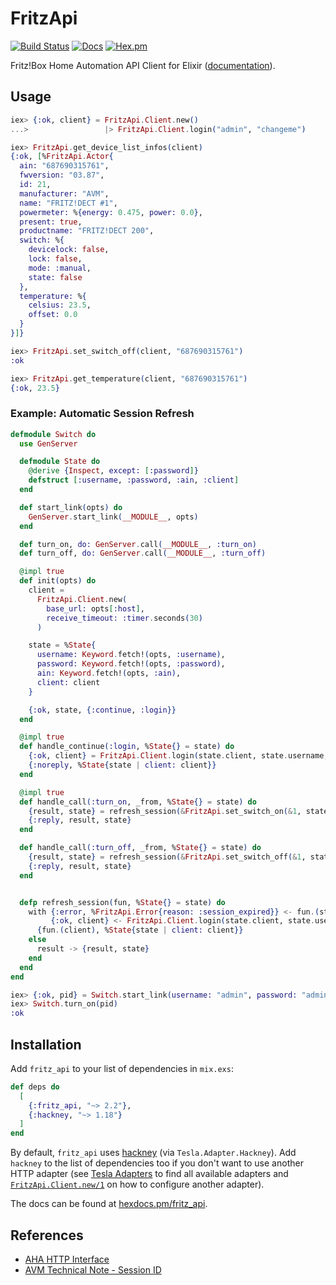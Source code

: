 # FritzApi

[![Build Status](https://github.com/adriankumpf/fritz-api/workflows/CI/badge.svg)](https://github.com/adriankumpf/fritz-api/actions)
[![Docs](https://img.shields.io/badge/hex-docs-green.svg?style=flat)](https://hexdocs.pm/fritz_api)
[![Hex.pm](https://img.shields.io/hexpm/v/fritz_api?color=%23714a94)](http://hex.pm/packages/fritz_api)

<!-- MDOC !-->

Fritz!Box Home Automation API Client for Elixir
([documentation](https://hexdocs.pm/fritz_api)).

## Usage

```elixir
iex> {:ok, client} = FritzApi.Client.new()
...>                 |> FritzApi.Client.login("admin", "changeme")

iex> FritzApi.get_device_list_infos(client)
{:ok, [%FritzApi.Actor{
  ain: "687690315761",
  fwversion: "03.87",
  id: 21,
  manufacturer: "AVM",
  name: "FRITZ!DECT #1",
  powermeter: %{energy: 0.475, power: 0.0},
  present: true,
  productname: "FRITZ!DECT 200",
  switch: %{
    devicelock: false,
    lock: false,
    mode: :manual,
    state: false
  },
  temperature: %{
    celsius: 23.5,
    offset: 0.0
  }
}]}

iex> FritzApi.set_switch_off(client, "687690315761")
:ok

iex> FritzApi.get_temperature(client, "687690315761")
{:ok, 23.5}
```

### Example: Automatic Session Refresh

```elixir
defmodule Switch do
  use GenServer

  defmodule State do
    @derive {Inspect, except: [:password]}
    defstruct [:username, :password, :ain, :client]
  end

  def start_link(opts) do
    GenServer.start_link(__MODULE__, opts)
  end

  def turn_on, do: GenServer.call(__MODULE__, :turn_on)
  def turn_off, do: GenServer.call(__MODULE__, :turn_off)

  @impl true
  def init(opts) do
    client =
      FritzApi.Client.new(
        base_url: opts[:host],
        receive_timeout: :timer.seconds(30)
      )

    state = %State{
      username: Keyword.fetch!(opts, :username),
      password: Keyword.fetch!(opts, :password),
      ain: Keyword.fetch!(opts, :ain),
      client: client
    }

    {:ok, state, {:continue, :login}}
  end

  @impl true
  def handle_continue(:login, %State{} = state) do
    {:ok, client} = FritzApi.Client.login(state.client, state.username, state.password)
    {:noreply, %State{state | client: client}}
  end

  @impl true
  def handle_call(:turn_on, _from, %State{} = state) do
    {result, state} = refresh_session(&FritzApi.set_switch_on(&1, state.ain), state)
    {:reply, result, state}
  end

  def handle_call(:turn_off, _from, %State{} = state) do
    {result, state} = refresh_session(&FritzApi.set_switch_off(&1, state.ain), state)
    {:reply, result, state}
  end


  defp refresh_session(fun, %State{} = state) do
    with {:error, %FritzApi.Error{reason: :session_expired}} <- fun.(state.client),
         {:ok, client} <- FritzApi.Client.login(state.client, state.username, state.password) do
      {fun.(client), %State{state | client: client}}
    else
      result -> {result, state}
    end
  end
end
```

```elixir
iex> {:ok, pid} = Switch.start_link(username: "admin", password: "admin", ain: "000111222333")
iex> Switch.turn_on(pid)
:ok
```

<!-- MDOC !-->

## Installation

Add `fritz_api` to your list of dependencies in `mix.exs`:

```elixir
def deps do
  [
    {:fritz_api, "~> 2.2"},
    {:hackney, "~> 1.18"}
  ]
end
```

By default, `fritz_api` uses [hackney](https://github.com/benoitc/hackney) (via `Tesla.Adapter.Hackney`). Add `hackney` to the list of dependencies too if you don't want to use another HTTP adapter (see [Tesla Adapters](https://github.com/teamon/tesla#adapters) to find all available adapters and [`FritzApi.Client.new/1`](https://hexdocs.pm/fritz_api/FritzApi.Client.html#new/1) on how to configure another adapter).

The docs can be found at [hexdocs.pm/fritz_api](https://hexdocs.pm/fritz_api).

## References

- [AHA HTTP Interface](https://avm.de/fileadmin/user_upload/Global/Service/Schnittstellen/AHA-HTTP-Interface.pdf)
- [AVM Technical Note - Session ID](https://avm.de/fileadmin/user_upload/Global/Service/Schnittstellen/AVM_Technical_Note_-_Session_ID.pdf)
